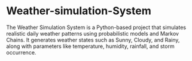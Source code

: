 # Weather-simulation-System
The Weather Simulation System is a Python-based project that simulates realistic daily weather patterns using probabilistic models and Markov Chains. It generates weather states such as Sunny, Cloudy, and Rainy, along with parameters like temperature, humidity, rainfall, and storm occurrence.

